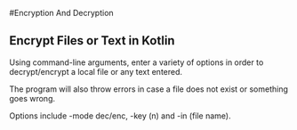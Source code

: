 #Encryption And Decryption 
## Encrypt Files or Text in Kotlin


Using command-line arguments, enter a variety of options in order to decrypt/encrypt a local file or any text entered.

The program will also throw errors in case a file does not exist or something goes wrong.

Options include -mode dec/enc, -key (n) and -in (file name). 
